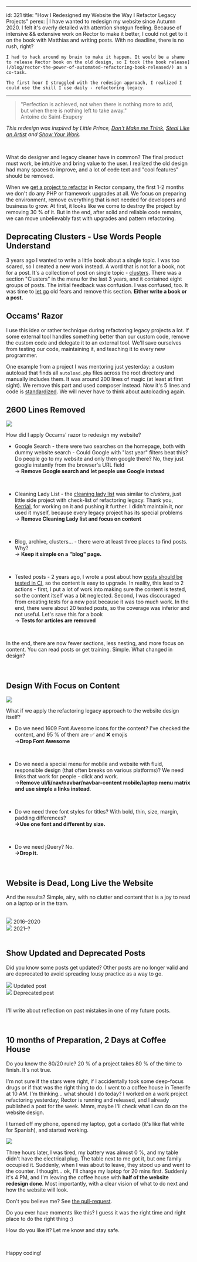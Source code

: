 
---
id: 321
title: "How I Redesigned my Website the Way I Refactor Legacy Projects"
perex: |
    I have wanted to redesign my website since Autumn 2020. I felt it's overly detailed with attention shotgun feeling. Because of intensive && extensive work on Rector to make it better, I could not get to it on the book with Matthias and writing posts. With no deadline, there is no rush, right?

    I had to hack around my brain to make it happen. It would be a shame to release Rector book on the old design, so I took [the book release](/blog/rector-the-power-of-automated-refactoring-book-released/) as a co-task.

    The first hour I struggled with the redesign approach, I realized I could use the skill I use daily - refactoring legacy.
---

<blockquote class="blockquote">
    "Perfection is achieved, not when there is nothing more to add,<br>
    but when there is nothing left to take away."
<footer class="blockquote-footer text-right">Antoine de Saint-Exupery</footer>
</blockquote>


*This redesign was inspired by Little Prince, [Don't Make me Think](https://sensible.com/), [Steal Like an Artist](/blog/2017/09/25/3-non-it-books-that-help-you-to-become-better-programmer/#steal-like-and-artist-by-austing-kleon) and [Show Your Work](https://austinkleon.com/show-your-work/).*

<br>

What do designer and legacy cleaner have in common? The final product must work, be intuitive and bring value to the user. I realized the old design had many spaces to improve, and a lot of ~~code~~ text and "cool features" should be removed.

When we [get a project to refactor](https://getrector.com/hire-team) in Rector company, the first 1-2 months we don't do any PHP or framework upgrades at all. We focus on preparing the environment, remove everything that is not needed for developers and business to grow. At first, it looks like we come to destroy the project by removing 30 % of it. But in the end, after solid and reliable code remains, we can move unbelievably fast with upgrades and pattern refactoring.

## Deprecating Clusters - Use Words People Understand

3 years ago I wanted to write a little book about a single topic. I was too scared, so I created a new work instead.
A word that is not for a book, not for a post. It's a collection of post on single topic - [clusters](/blog/2018/07/02/cluster-more-interactive-than-book-deeper-than-post/). There was a section "Clusters" in the menu for the last 3 years, and it contained eight groups of posts. The initial feedback was confusion. I was confused, too. It was time to [let go](/blog/2020/03/09/art-of-letting-go/) old fears and remove this section. **Either write a book or a post.**

## Occams' Razor

I use this idea or rather technique during refactoring legacy projects a lot. If some external tool handles something better than our custom code, remove the custom code and delegate it to an external tool. We'll save ourselves from testing our code, maintaining it, and teaching it to every new programmer.

One example from a project I was mentoring just yesterday: a custom autoload that finds all `autoload.php` files across the root directory and manually includes them. It was around 200 lines of magic (at least at first sight). We remove this part and used composer instead. Now it's 5 lines and code is [standardized](/blog/how-exception-to-the-convention-does-more-harm-than-good/). We will never have to think about autoloading again.

## 2600 Lines Removed

<img src="/assets/images/posts/2021/redesign_simple.png" class="img-thumbnail mb-5">

How did I apply Occams' razor to redesign my website?

* Google Search - there were two searches on the homepage, both with dummy website search - Could Google with "last year" filters beat this? Do people go to my website and only then google there? No, they just google instantly from the browser's URL field
  <br>→ **Remove Google search and let people use Google instead**

<br>

* Cleaning Lady List - the [cleaning lady list](/blog/2020/07/06/cleaning-lady-notes-from-class-mess-to-psr4-step-by-step-with-confidence/) was similar to *clusters*, just little side project with check-list of refactoring legacy. Thank you, [Kerrial](https://github.com/Kerrialn), for working on it and pushing it further. I didn't maintain it, nor used it myself, because every legacy project has its special problems
  <br>→ **Remove Cleaning Lady list and focus on content**

<br>

* Blog, archive, clusters... - there were at least three places to find posts. Why?
  <br>→ **Keep it simple on a "blog" page.**

<br>

* Tested posts - 2 years ago, I wrote a post about how [posts should be tested in CI](/blog/2019/09/16/why-software-articles-must-be-ci-tested/), so the content is easy to upgrade. In reality, this lead to 2 actions - first, I put a lot of work into making sure the content is tested, so the content itself was a bit neglected. Second, I was discouraged from creating tests for a new post because it was too much work. In the end, there were about 20 tested posts, so the coverage was inferior and not useful. Let's save this for a book
  <br>→  **Tests for articles are removed**

<br>

In the end, there are now fewer sections, less nesting, and more focus on content. You can read posts or get training. Simple. What changed in design?

<br>

## Design With Focus on Content

<img src="https://user-images.githubusercontent.com/924196/120992700-23c9c100-c783-11eb-8d57-e20f898b21c0.jpg" class="img-thumbnail mt-2 mb-4" style="max-width: 20em">

What if we apply the refactoring legacy approach to the website design itself?

* Do we need 1609 Font Awesome icons for the content? I've checked the content, and 95 % of them are ✅ and ❌ emojis
  <br>→**Drop Font Awesome**

<br>

* Do we need a special menu for mobile and website with fluid, responsible design (that often breaks on various platforms)? We need links that work for people - click and work.
  <br>→**Remove ul/li/nav/navbar/navbar-content mobile/laptop menu matrix and use simple a links instead**.

<br>

* Do we need three font styles for titles? With bold, thin, size, margin, padding differences?
  <br>**→Use one font and different by size.**

<br>

* Do we need jQuery? No.
  <br>**→Drop it.**

<br>

## Website is Dead, Long Live the Website

And the results? Simple, airy, with no clutter and content that is a joy to read on a laptop or in the tram.

<br>

<div class="row text-center">
    <div class="col-12 col-sm-6">
        <img src="/assets/images/posts/2021/my_website_2020.png" class="img-thumbnail rounded">
        2016&ndash;2020
    </div>
    <div class="col-12 col-sm-6">
        <img src="/assets/images/posts/2021/my_website_2021.png" class="img-thumbnail rounded">
        2021&ndash;?
    </div>
</div>


<br>

## Show Updated and Deprecated Posts

Did you know some posts get updated? Other posts are no longer valid and are deprecated to avoid spreading lousy practice as a way to go.

<div class="row text-center">
    <div class="col-12 col-sm-6">
        <img src="/assets/images/posts/2021/post_updated.png" class="img-thumbnail rounded">
        Updated post
    </div>
    <div class="col-12 col-sm-6">
        <img src="/assets/images/posts/2021/post_removed.png" class="img-thumbnail rounded">
        Deprecated post
    </div>
</div>

<br>

I'll write about reflection on past mistakes in one of my future posts.

<br>

## 10 months of Preparation, 2 Days at Coffee House

Do you know the 80/20 rule? 20 % of a project takes 80 % of the time to finish. It's not true.

I'm not sure if the stars were right, if I accidentally took some deep-focus drugs or if that was the right thing to do. I went to a coffee house in Tenerife at 10 AM. I'm thinking... what should I do today? I worked on a work project refactoring yesterday; Rector is running and released, and I already published a post for the week. Mmm, maybe I'll check what I can do on the website design.

I turned off my phone, opened my laptop, got a cortado (it's like flat white for Spanish), and started working.

<img src="https://user-images.githubusercontent.com/924196/120992704-24625780-c783-11eb-827e-c3f110c2af36.jpg" class="img-thumbnail mt-4 mb-4">

Three hours later, I was tired, my battery was almost 0 %, and my table didn't have the electrical plug. The table next to me got it, but one family occupied it. Suddenly, when I was about to leave, they stood up and went to the counter. I thought... ok, I'll charge my laptop for 20 mins first. Suddenly it's 4 PM, and I'm leaving the coffee house with **half of the website redesign done**. Most importantly, with a clear vision of what to do next and how the website will look.

Don't you believe me? See [the pull-request](https://github.com/TomasVotruba/tomasvotruba.com/pull/1200).

Do you ever have moments like this? I guess it was the right time and right place to do the right thing :)

How do you like it? Let me know and stay safe.

<br>

Happy coding!

